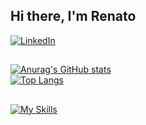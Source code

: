 ## Hi there, I'm Renato
[![LinkedIn](https://img.shields.io/badge/linkedin-%230077B5.svg?style=for-the-badge&logo=linkedin&logoColor=white)](https://www.linkedin.com/in/renatomessiasmachado/)
##
[![Anurag's GitHub stats](https://github-readme-stats.vercel.app/api?username=RenatoMessiasMachado&show_icons=true&theme=dark)](https://github.com/anuraghazra/github-readme-stats)
<br />[![Top Langs](https://github-readme-stats.vercel.app/api/top-langs/?username=RenatoMessiasMachado&theme=dark)](https://github.com/anuraghazra/github-readme-stats)
##
[![My Skills](https://skillicons.dev/icons?i=python,django,flask,aws,docker&theme=dark)](https://skillicons.dev)


